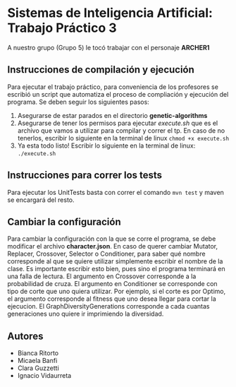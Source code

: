 # Sistemas de Inteligencia Artificial: Trabajo Práctico 3
A nuestro grupo (Grupo 5) le tocó trabajar con el personaje **ARCHER1**

## Instrucciones de compilación y ejecución

Para ejecutar el trabajo práctico, para conveniencia de los profesores se escribió un script que automatiza el proceso de compliación y ejecución del programa. Se deben seguir los siguientes pasos:

1.	Asegurarse de estar parados en el directorio **genetic-algorithms**
2.	Asegurarse de tener los permisos para ejecutar *execute.sh* que es el archivo que vamos a utilizar para compilar y correr el tp. En caso de no tenerlos, escribir lo siguiente en la terminal de linux `chmod +x execute.sh`
3.	Ya esta todo listo! Escribir lo siguiente en la terminal de linux: `./execute.sh`


## Instrucciones para correr los tests
Para ejecutar los UnitTests basta con correr el comando `mvn test` y maven se encargará del resto.

## Cambiar la configuración
Para cambiar la configuración con la que se corre el programa, se debe modificar el archivo **character.json**. 
En caso de querer cambiar Mutator, Replacer, Crossover, Selector o Conditioner, para saber qué nombre corresponde al que se quiere utilizar simplemente escribir el nombre de la clase. Es importante escribir esto bien, pues sino el programa terminará en una falla de lectura.
El argumento en Crossover corresponde a la probabilidad de cruza.
El argumento en Conditioner se corresponde con tipo de corte que uno quiera utilizar. Por ejemplo, si el corte es por Optimo, el argumento corresponde al fitness que uno desea llegar para cortar la ejecucion.
El GraphDiversityGenerations corresponde a cada cuantas generaciones uno quiere ir imprimiendo la diversidad.

## Autores

- Bianca Ritorto
- Micaela Banfi
- Clara Guzzetti
- Ignacio Vidaurreta
